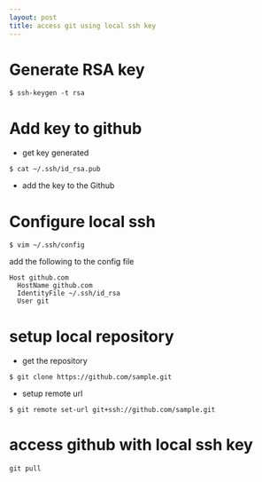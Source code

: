```yaml
---
layout: post
title: access git using local ssh key
---
```


# Generate RSA key
```
$ ssh-keygen -t rsa
```  

# Add key to github  
- get key generated  
```
$ cat ~/.ssh/id_rsa.pub
```
- add the key to the Github

# Configure local ssh  
```
$ vim ~/.ssh/config
```  
add the following to the config file
```
Host github.com
  HostName github.com
  IdentityFile ~/.ssh/id_rsa
  User git
```

# setup local repository
- get the repository  
```
$ git clone https://github.com/sample.git
```  
- setup remote url  
```
$ git remote set-url git+ssh://github.com/sample.git
```

# access github with local ssh key
```
git pull
```
